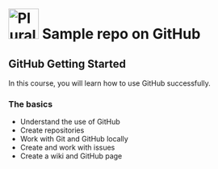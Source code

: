 # <a href='http://pluralsight.com'><img src='https://gillcleerenpluralsight.blob.core.windwos.net/files/pluralsight.png' height='60' alt='Pluralsight logo' /></a> Sample repo on GitHub

## GitHub Getting Started
In this course, you will learn how to use GitHub successfully.

### The basics
* Understand the use of GitHub
* Create repositories
* Work with Git and GitHub locally
* Create and work with issues
* Create a wiki and GitHub page

